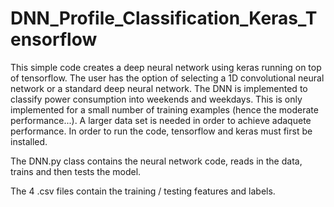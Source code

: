 # DNN_Profile_Classification_Keras_Tensorflow
This simple code creates a deep neural network using keras running on top of tensorflow. The user has the option of selecting a 1D convolutional neural network or a standard deep neural network. The DNN is implemented to classify power consumption into weekends and weekdays. This is only implemented for a small number of training examples (hence the moderate performance...). A larger data set is needed in order to achieve adaquete performance. In order to run the code, tensorflow and keras must first be installed.

The DNN.py class contains the neural network code, reads in the data, trains and then tests the model.

The 4 .csv files contain the training / testing features and labels.
